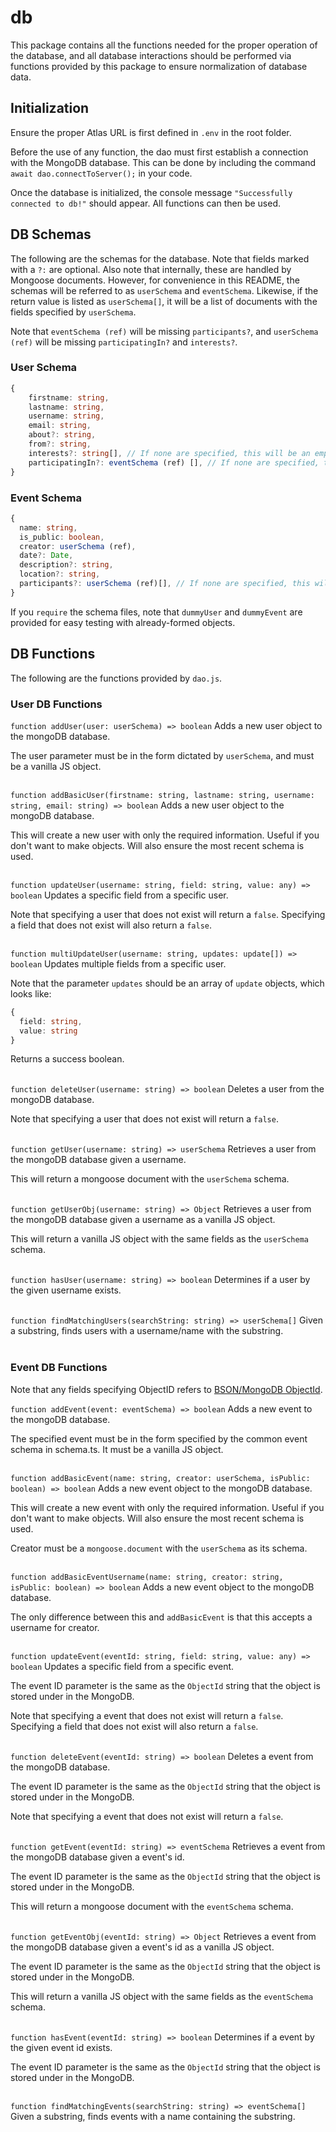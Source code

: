 # db

This package contains all the functions needed for the proper operation of the database, and all database interactions should be performed via functions provided by this package to ensure normalization of database data.

## Initialization

Ensure the proper Atlas URL is first defined in `.env` in the root folder.

Before the use of any function, the dao must first establish a connection with the MongoDB database. This can be done by including the command `await dao.connectToServer();` in your code.

Once the database is initialized, the console message `"Successfully connected to db!"` should appear. All functions can then be used.

## DB Schemas

The following are the schemas for the database. Note that fields marked with a `?:` are optional. Also note that internally, these are handled by Mongoose documents. However, for convenience in this README, the schemas will be referred to as `userSchema` and `eventSchema`. Likewise, if the return value is listed as `userSchema[]`, it will be a list of documents with the fields specified by `userSchema`.

Note that `eventSchema (ref)` will be missing `participants?`, and `userSchema (ref)` will be missing `participatingIn?` and `interests?`.

### User Schema

```typescript
{
    firstname: string,
    lastname: string,
    username: string,
    email: string,
    about?: string,
    from?: string,
    interests?: string[], // If none are specified, this will be an empty array.
    participatingIn?: eventSchema (ref) [], // If none are specified, this will be an empty array.
}
```

### Event Schema

```typescript
{
  name: string,
  is_public: boolean,
  creator: userSchema (ref),
  date?: Date,
  description?: string,
  location?: string,
  participants?: userSchema (ref)[], // If none are specified, this will be an empty array.
}
```

If you `require` the schema files, note that `dummyUser` and `dummyEvent` are provided for easy testing with already-formed objects.

## DB Functions

The following are the functions provided by `dao.js`.

### User DB Functions

`function addUser(user: userSchema) => boolean`
Adds a new user object to the mongoDB database.

The user parameter must be in the form dictated by `userSchema`, and must be a vanilla JS object.
<br />
<br />

`function addBasicUser(firstname: string, lastname: string, username: string, email: string) => boolean`
Adds a new user object to the mongoDB database.

This will create a new user with only the required information. Useful if you don't want to make objects. Will also ensure the most recent schema is used.
<br />
<br />

`function updateUser(username: string, field: string, value: any) => boolean`
Updates a specific field from a specific user.

Note that specifying a user that does not exist will return a `false`. Specifying a field that does not exist will also return a `false`.
<br />
<br />

`function multiUpdateUser(username: string, updates: update[]) => boolean`
Updates multiple fields from a specific user.

Note that the parameter `updates` should be an array of `update` objects, which looks like:

```typescript
{
  field: string,
  value: string
}
```

Returns a success boolean.
<br />
<br />

`function deleteUser(username: string) => boolean`
Deletes a user from the mongoDB database.

Note that specifying a user that does not exist will return a `false`.
<br />
<br />

`function getUser(username: string) => userSchema`
Retrieves a user from the mongoDB database given a username.

This will return a mongoose document with the `userSchema` schema.
<br />
<br />

`function getUserObj(username: string) => Object`
Retrieves a user from the mongoDB database given a username as a vanilla JS object.

This will return a vanilla JS object with the same fields as the `userSchema` schema.
<br />
<br />

`function hasUser(username: string) => boolean`
Determines if a user by the given username exists.
<br />
<br />

`function findMatchingUsers(searchString: string) => userSchema[]`
Given a substring, finds users with a username/name with the substring.
<br />
<br />

### Event DB Functions

Note that any fields specifying ObjectID refers to [BSON/MongoDB ObjectId](https://docs.mongodb.com/manual/reference/method/ObjectId/).

`function addEvent(event: eventSchema) => boolean`
Adds a new event to the mongoDB database.

The specified event must be in the form specified by the common event schema in schema.ts. It must be a vanilla JS object.
<br />
<br />

`function addBasicEvent(name: string, creator: userSchema, isPublic: boolean) => boolean`
Adds a new event object to the mongoDB database.

This will create a new event with only the required information. Useful if you don't want to make objects. Will also ensure the most recent schema is used.

Creator must be a `mongoose.document` with the `userSchema` as its schema.
<br />
<br />

`function addBasicEventUsername(name: string, creator: string, isPublic: boolean) => boolean`
Adds a new event object to the mongoDB database.

The only difference between this and `addBasicEvent` is that this accepts a username for creator.
<br />
<br />

`function updateEvent(eventId: string, field: string, value: any) => boolean`
Updates a specific field from a specific event.

The event ID parameter is the same as the `ObjectId` string that the object is stored under in the MongoDB.

Note that specifying a event that does not exist will return a `false`. Specifying a field that does not exist will also return a `false`.
<br />
<br />

`function deleteEvent(eventId: string) => boolean`
Deletes a event from the mongoDB database.

The event ID parameter is the same as the `ObjectId` string that the object is stored under in the MongoDB.

Note that specifying a event that does not exist will return a `false`.
<br />
<br />

`function getEvent(eventId: string) => eventSchema`
Retrieves a event from the mongoDB database given a event's id.

The event ID parameter is the same as the `ObjectId` string that the object is stored under in the MongoDB.

This will return a mongoose document with the `eventSchema` schema.
<br />
<br />

`function getEventObj(eventId: string) => Object`
Retrieves a event from the mongoDB database given a event's id as a vanilla JS object.

The event ID parameter is the same as the `ObjectId` string that the object is stored under in the MongoDB.

This will return a vanilla JS object with the same fields as the `eventSchema` schema.
<br />
<br />

`function hasEvent(eventId: string) => boolean`
Determines if a event by the given event id exists.

The event ID parameter is the same as the `ObjectId` string that the object is stored under in the MongoDB.
<br />
<br />

`function findMatchingEvents(searchString: string) => eventSchema[]`
Given a substring, finds events with a name containing the substring.
